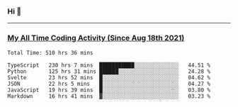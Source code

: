 ### Hi 🙂

---

### <a href="https://wakatime.com/@Eroxl">My All Time Coding Activity (Since Aug 18th 2021)</a>
<!--START_SECTION:waka-->

```text
Total Time: 510 hrs 36 mins

TypeScript   230 hrs 7 mins  ███████████░░░░░░░░░░░░░░   44.51 %
Python       125 hrs 31 mins ██████░░░░░░░░░░░░░░░░░░░   24.28 %
Svelte       23 hrs 52 mins  █░░░░░░░░░░░░░░░░░░░░░░░░   04.62 %
JSON         22 hrs 5 mins   █░░░░░░░░░░░░░░░░░░░░░░░░   04.27 %
JavaScript   19 hrs 39 mins  █░░░░░░░░░░░░░░░░░░░░░░░░   03.80 %
Markdown     16 hrs 41 mins  ▓░░░░░░░░░░░░░░░░░░░░░░░░   03.23 %
```

<!--END_SECTION:waka-->
